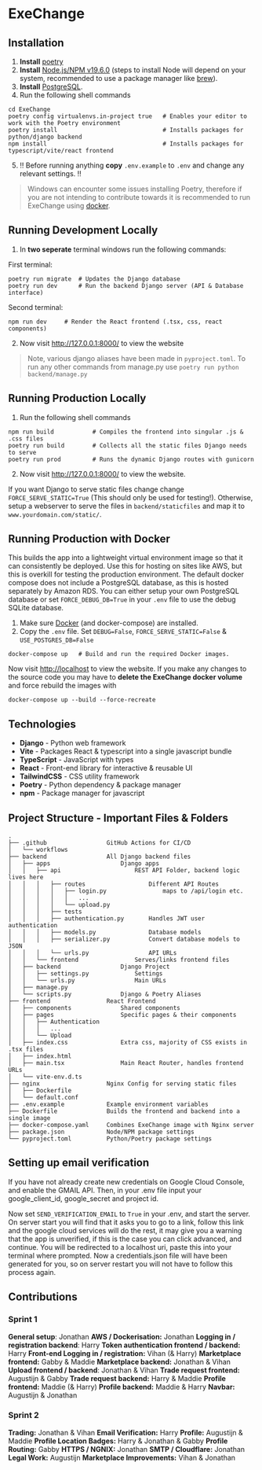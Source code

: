 # ExeChange

## Installation

1. **Install** [poetry](https://python-poetry.org/docs/#installing-with-the-official-installer)
2. **Install** [Node.js/NPM v19.6.0](https://nodejs.org/en/) (steps to install Node will depend on your system, recommended to use a package manager like [brew](https://formulae.brew.sh/formula/node)).
3. **Install** [PostgreSQL](https://formulae.brew.sh/formula/postgresql@14).
4. Run the following shell commands

```shell
cd ExeChange
poetry config virtualenvs.in-project true   # Enables your editor to work with the Poetry environment
poetry install                              # Installs packages for python/django backend
npm install                                 # Installs packages for typescript/vite/react frontend
```

5. :bangbang: Before running anything **copy** `.env.example` to `.env` and change any relevant settings. :bangbang:

> Windows can encounter some issues installing Poetry, therefore if you are not intending to contribute towards it is recommended to run ExeChange using [docker](#running-production-with-docker).

## Running Development Locally

1. In **two seperate** terminal windows run the following commands:

First terminal:

```shell
poetry run migrate  # Updates the Django database
poetry run dev      # Run the backend Django server (API & Database interface)
```

Second terminal:

```shell
npm run dev     # Render the React frontend (.tsx, css, react components)
```

2. Now visit <http://127.0.0.1:8000/> to view the website

> Note, various django aliases have been made in `pyproject.toml`. To run any other commands from manage.py use `poetry run python backend/manage.py`

## Running Production Locally

1. Run the following shell commands

```shell
npm run build           # Compiles the frontend into singular .js & .css files
poetry run build        # Collects all the static files Django needs to serve
poetry run prod         # Runs the dynamic Django routes with gunicorn
```

2. Now visit <http://127.0.0.1:8000/> to view the website.

If you want Django to serve static files change change `FORCE_SERVE_STATIC=True` (This should only be used for testing!). Otherwise, setup a webserver to serve the files in `backend/staticfiles` and map it to `www.yourdomain.com/static/`.

## Running Production with Docker

This builds the app into a lightweight virtual environment image so that it can consistently be deployed. Use this for hosting on sites like AWS, but this is overkill for testing the production environment. The default docker compose does not include a PostgreSQL database, as this is hosted separately by Amazon RDS. You can either setup your own PostgreSQL database or set `FORCE_DEBUG_DB=True` in your `.env` file to use the debug SQLite database.

1. Make sure [Docker](https://docs.docker.com/get-docker/) (and docker-compose) are installed.
2. Copy the `.env` file. Set `DEBUG=False`, `FORCE_SERVE_STATIC=False` & `USE_POSTGRES_DB=False`

```shell
docker-compose up   # Build and run the required Docker images.
```

Now visit <http://localhost> to view the website. If you make any changes to the source code you may have to **delete the ExeChange docker volume** and force rebuild the images with

```shell
docker-compose up --build --force-recreate
```

## Technologies

- **Django** - Python web framework
- **Vite** - Packages React & typescript into a single javascript bundle
- **TypeScript** - JavaScript with types
- **React** - Front-end library for interactive & reusable UI
- **TailwindCSS** - CSS utility framework
- **Poetry** - Python dependency & package manager
- **npm** - Package manager for javascript

## Project Structure - Important Files & Folders

```
.
├── .github                 GitHub Actions for CI/CD
│   └── workflows
├── backend                 All Django backend files
│   ├── apps                    Django apps
│   │   ├── api                     REST API Folder, backend logic lives here
│   │   │   ├── routes                  Different API Routes
│   │   │   │   ├── login.py                maps to /api/login etc.
│   │   │   │   │   ...
│   │   │   │   └── upload.py
│   │   │   ├── tests
│   │   │   ├── authentication.py       Handles JWT user authentication
│   │   │   ├── models.py               Database models
│   │   │   ├── serializer.py           Convert database models to JSON
│   │   │   └── urls.py                 API URLs
│   │   └── frontend                Serves/links frontend files
│   ├── backend                 Django Project
│   │   ├── settings.py             Settings
│   │   └── urls.py                 Main URLs
│   ├── manage.py
│   └── scripts.py              Django & Poetry Aliases
├── frontend                React Frontend
│   ├── components              Shared components
│   ├── pages                   Specific pages & their components
│   │   ├── Authentication
│   │   │   ...
│   │   └── Upload
│   ├── index.css               Extra css, majority of CSS exists in .tsx files
│   ├── index.html
│   ├── main.tsx                Main React Router, handles frontend URLs
│   └── vite-env.d.ts
├── nginx                   Nginx Config for serving static files
│   ├── Dockerfile
│   └── default.conf
├── .env.example            Example environment variables
├── Dockerfile              Builds the frontend and backend into a single image
├── docker-compose.yaml     Combines ExeChange image with Nginx server
├── package.json            Node/NPM package settings
└── pyproject.toml          Python/Poetry package settings
```

## Setting up email verification

If you have not already create new credentials on Google Cloud Console, and enable the GMAIL API. Then, in your .env file input your google_client_id, google_secret and project id.

Now set `SEND_VERIFICATION_EMAIL` to `True` in your .env, and start the server. On server start you will find that it asks you to go to a link, follow this link and the google cloud services will do the rest, it may give you a warning that the app is unverified, if this is the case you can click advanced, and continue. You will be redirected to a localhost uri, paste this into your terminal where prompted. Now a credentials.json file will have been generated for you, so on server restart you will not have to follow this process again.

## Contributions
### Sprint 1
**General setup**: Jonathan
**AWS / Dockerisation:** Jonathan
**Logging in / registration backend**: Harry
**Token authentication frontend / backend:** Harry
**Front-end Logging in / registration:** Vihan (& Harry)
**Marketplace frontend:** Gabby & Maddie
**Marketplace backend:** Jonathan & Vihan
**Upload frontend / backend**: Jonathan & Vihan
**Trade request frontend:** Augustijn & Gabby
**Trade request backend:** Harry & Maddie
**Profile frontend:** Maddie (& Harry)
**Profile backend:** Maddie & Harry
**Navbar:** Augustijn & Jonathan

### Sprint 2
**Trading:** Jonathan & Vihan
**Email Verification:** Harry
**Profile:** Augustijn & Maddie
**Profile Location Badges:** Harry & Jonathan & Gabby
**Profile Routing:** Gabby
**HTTPS / NGNIX:** Jonathan
**SMTP / Cloudflare:** Jonathan
**Legal Work:** Augustijn
**Marketplace Improvements:** Vihan & Jonathan
